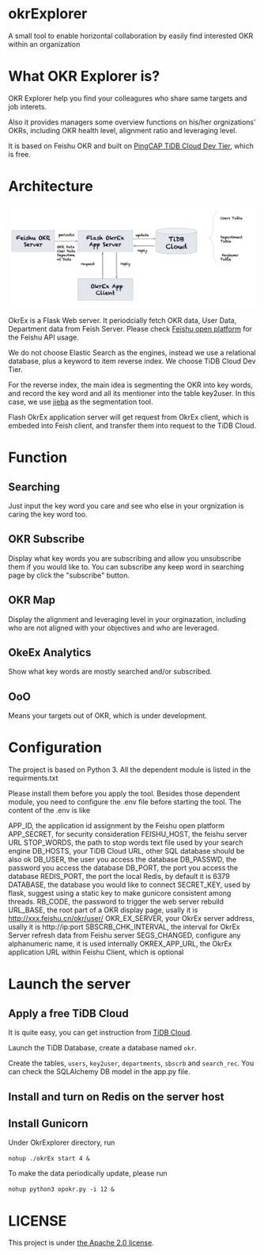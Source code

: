 # okrExplorer
A small tool to enable horizontal collaboration by easily find interested OKR within an organization

# What OKR Explorer is?

OKR Explorer help you find your colleagures who share same targets and job interets.

Also it provides managers some overview functions on his/her orgnizations' OKRs, including OKR health level, alignment ratio and leveraging level.

It is based on Feishu OKR and built on [PingCAP TiDB Cloud Dev Tier](https://tidbcloud.com/console/plans), which is free.

# Architecture

![Arch](/images/arch.png)

OkrEx is a Flask Web server. It periodcially fetch OKR data, User Data, Department data from Feish Server. Please check [Feishu open platform](https://open.feishu.cn/) for the Feishu API usage.

We do not choose Elastic Search as the engines, instead we use a relational database, plus a keyword to item reverse index. We choose TiDB Cloud Dev Tier.

For the reverse index, the main idea is segmenting the OKR into key words, and record the key word and all its mentioner into the table key2user. In this case, we use [jieba](https://github.com/fxsjy/jieba) as the segmentation tool.

Flash OkrEx application server will get request from OkrEx client, which is embeded into Feish client, and transfer them into request to the TiDB Cloud.

# Function

## Searching

Just input the key word you care and see who else in your orgnization is caring the key word too.

## OKR Subscribe

Display what key words you are subscribing and allow you unsubscribe them if you would like to. You can subscribe any keep word in searching page by click the "subscribe" button.

## OKR Map

Display the alignment and leveraging level in your orginazation, including who are not aligned with your objectives and who are leveraged.
## OkeEx Analytics
Show what key words are mostly searched and/or subscribed.

## OoO
Means your targets out of OKR, which is under development.

# Configuration

The project is based on Python 3. All the dependent module is listed in the requirments.txt

Please install them before you apply the tool. Besides those dependent module, you need to configure the .env file before starting the tool. The content of the .env is like

APP_ID, the application id assignment by the Feishu open platform
APP_SECRET, for security consideration
FEISHU_HOST, the feishu server URL
STOP_WORDS, the path to stop words text file used by your search engine
DB_HOSTS, your TiDB Cloud URL, other SQL database should be also ok
DB_USER, the user you access the database
DB_PASSWD, the password you access the database
DB_PORT, the port you access the database
REDIS_PORT, the port the local Redis, by default it is 6379
DATABASE, the database you would like to connect
SECRET_KEY, used by flask, suggest using a static key to make gunicore consistent among threads.
RB_CODE, the password to trigger the web server rebuild
URL_BASE, the root part of a OKR display page, usally it is http://xxx.feishu.cn/okr/user/
OKR_EX_SERVER, your OkrEx server address, usally it is http://ip:port
SBSCRB_CHK_INTERVAL, the interval for OkrEx Server refresh data from Feishu server
SEGS_CHANGED, configure any alphanumeric name, it is used internally
OKREX_APP_URL, the OkrEx application URL within Feishu Client, which is optional

# Launch the server

## Apply a free TiDB Cloud
It is quite easy, you can get instruction from [TiDB Cloud](https://tidbcloud.com/console/plans).

Launch the TiDB Database, create a database named `okr`.

Create the tables, `users`, `key2user`, `departments`, `sbscrb` and `search_rec`. You can check the SQLAlchemy DB model in the app.py file.

## Install and turn on Redis on the server host

## Install Gunicorn

Under OkrExplorer directory, run

`nohup ./okrEx start 4 &`

To make the data periodically update, please run

`nohup python3 opokr.py -i 12 &`

# LICENSE

This project is under [the Apache 2.0 license](https://www.apache.org/licenses/LICENSE-2.0).
